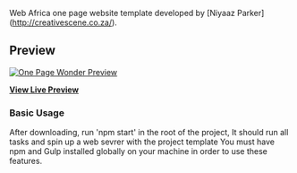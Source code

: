 Web Africa one page website template developed by [Niyaaz Parker] (http://creativescene.co.za/).

## Preview

[![One Page Wonder Preview](http://creativescene.co.za/webafrica/WebAfrica_Web_Design_960.jpg)](https://blackrockdigital.github.io/startbootstrap-one-page-wonder/)

**[View Live Preview](https://blackrockdigital.github.io/startbootstrap-one-page-wonder/)**

### Basic Usage

After downloading, run 'npm start' in the root of the project, It should run all tasks and spin up a web sevrer with the project template
You must have npm and Gulp installed globally on your machine in order to use these features.